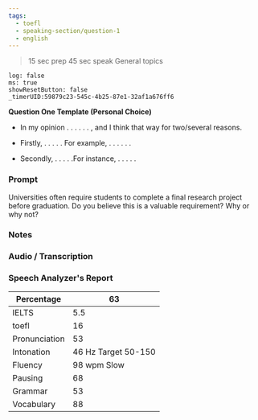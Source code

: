 ```yaml
---
tags:
  - toefl
  - speaking-section/question-1
  - english
---
```

>15 sec prep
>45 sec speak
>General topics

```timer
log: false
ms: true
showResetButton: false
_timerUID:59879c23-545c-4b25-87e1-32af1a676ff6
```

**Question One Template (Personal Choice)**

- In my opinion . . . . . . , and I think that way for two/several reasons.  

- Firstly, . . . . . For example, . . . . . .  

- Secondly, . . . . .For instance, . . . . .



### Prompt

Universities often require students to complete a final research project before graduation. Do you believe this is a valuable requirement? Why or why not?



### Notes



### Audio / Transcription




### Speech Analyzer's Report


| Percentage    | 63                  |
| ------------- | ------------------- |
| IELTS         | 5.5                 |
| toefl         | 16                  |
| Pronunciation | 53                  |
| Intonation    | 46 Hz Target 50-150 |
| Fluency       | 98 wpm Slow         |
| Pausing       | 68                  |
| Grammar       | 53                  |
| Vocabulary    | 88                  |



